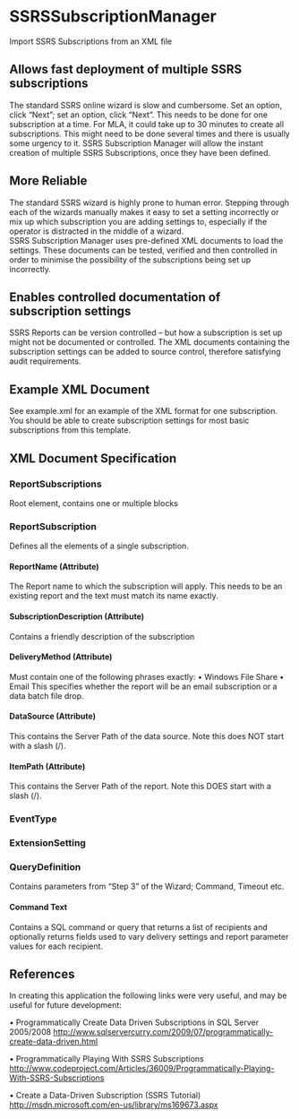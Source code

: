 # SSRSSubscriptionManager
Import SSRS Subscriptions from an XML file

## Allows fast deployment of multiple SSRS subscriptions
The standard SSRS online wizard is slow and cumbersome. Set an option, click “Next”; set an option, click “Next”. This needs to be done for one subscription at a time. For MLA, it could take up to 30 minutes to create all subscriptions. This might need to be done several times and there is usually some urgency to it. 
SSRS Subscription Manager will allow the instant creation of multiple SSRS Subscriptions, once they have been defined. 

## More Reliable
The standard SSRS wizard is highly prone to human error. Stepping through each of the wizards manually makes it easy to set a setting incorrectly or mix up which subscription you are adding settings to, especially if the operator is distracted in the middle of a wizard.  
SSRS Subscription Manager uses pre-defined XML documents to load the settings. These documents can be tested, verified and then controlled in order to minimise the possibility of the subscriptions being set up incorrectly. 

## Enables controlled documentation of subscription settings
SSRS Reports can be version controlled – but how a subscription is set up might not be documented or controlled. 
The XML documents containing the subscription settings can be added to source control, therefore satisfying audit requirements. 

##	Example XML Document
See example.xml for an example of the XML format for one subscription. You should be able to create subscription settings for most basic subscriptions from this template. 

## XML Document Specification
###	ReportSubscriptions
Root element, contains one or multiple <ReportSubscription> blocks
###	ReportSubscription
Defines all the elements of a single subscription. 
####	ReportName (Attribute) 
The Report name to which the subscription will apply. This needs to be an existing report and the text must match its name exactly.
####	SubscriptionDescription (Attribute)
Contains a friendly description of the subscription

####	DeliveryMethod (Attribute)
Must contain one of the following phrases exactly:
•	Windows File Share
•	Email
This specifies whether the report will be an email subscription or a data batch file drop. 
####	DataSource (Attribute)
This contains the Server Path of the data source. Note this does NOT start with a slash (/).
####	ItemPath (Attribute)
This contains the Server Path of the report. Note this DOES start with a slash (/).
###	EventType
###	ExtensionSetting
###	QueryDefinition
Contains parameters from “Step 3” of the Wizard; Command, Timeout etc. 
####	Command Text
Contains a SQL command or query that returns a list of recipients and optionally returns fields used to vary delivery settings and report parameter values for each recipient.

## References
In creating this application the following links were very useful, and may be useful for future development: 

•	Programmatically Create Data Driven Subscriptions in SQL Server 2005/2008
http://www.sqlservercurry.com/2009/07/programmatically-create-data-driven.html 

•	Programmatically Playing With SSRS Subscriptions
http://www.codeproject.com/Articles/36009/Programmatically-Playing-With-SSRS-Subscriptions 

•	Create a Data-Driven Subscription (SSRS Tutorial)
http://msdn.microsoft.com/en-us/library/ms169673.aspx 
